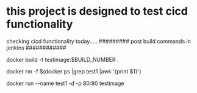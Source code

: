 # this project is designed to test cicd functionality #
checking cicd functionality today.....
######### post build commands in jenkins ############

docker build -t testimage:$BUILD_NUMBER .

docker rm -f $(docker ps |grep test1 |awk '{print $1}')

docker run --name test1 -d -p 80:80 testimage
